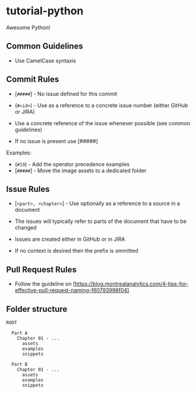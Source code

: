 # tutorial-python
Awesome Python!

## Common Guidelines

- Use CamelCase syntaxis

## Commit Rules

* [`#####`] - No issue defined for this commit
* (`#<id>`) - Use as a reference to a concrete issue number (either GitHub or JIRA)
  
* Use a concrete reference of the issue whenever possible (see common guidelines)
* If no issue is present use [#####]

Examples:
* (`#19`) - Add the operator precedence examples
* [`#####`] - Move the image assets to a dedicated folder

## Issue Rules

- [`<part>, <chapter>`] - Use optionally as a reference to a source in a document
  
- The issues will typically refer to parts of the document that have to be changed
- Issues are created either in GitHub or in JIRA
- If no context is desired then the prefix is ommitted 

## Pull Request Rules

- Follow the guideline on [https://blog.montrealanalytics.com/4-tips-for-effective-pull-request-naming-f60793998f04]


## Folder structure

```
ROOT

  Part A
    Chapter 01 - ...
      assets
      examples
      snippets

  Part B
    Chapter 01 - ...
      assets
      examples
      snippets

```

